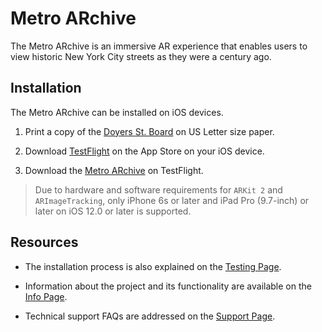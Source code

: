 # Metro ARchive

The Metro ARchive is an immersive AR experience that enables users to view historic New York City streets as they were a century ago.

## Installation

The Metro ARchive can be installed on iOS devices.

1. Print a copy of the [Doyers St. Board](https://8b2a39bd-8482-43cd-9e2a-427f91e138cb.filesusr.com/ugd/7d5f72_e3c8e5d153d54c1e85d4e98f6783cc9a.pdf) on US Letter size paper.

2. Download [TestFlight](https://apps.apple.com/us/app/testflight/id899247664) on the App Store on your iOS device.

3. Download the [Metro ARchive](https://testflight.apple.com/join/PCuRPU3x) on TestFlight.

> Due to hardware and software requirements for `ARKit 2` and `ARImageTracking`, only iPhone 6s or later and iPad Pro (9.7-inch) or later on iOS 12.0 or later is supported.

## Resources

* The installation process is also explained on the [Testing Page](https://bit.ly/metro-archive).

* Information about the project and its functionality are available on the [Info Page](https://bit.ly/metro-archive-info).

* Technical support FAQs are addressed on the [Support Page](https://bit.ly/metro-archive-support).
